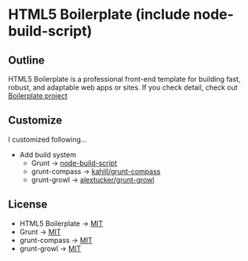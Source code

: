 # HTML5 Boilerplate (include node-build-script)

## Outline
HTML5 Boilerplate is a professional front-end template for building fast, robust, and adaptable web apps or sites.
If you check detail, check out [Boilerplate project](https://github.com/h5bp/html5-boilerplate)

## Customize
I customized following…

* Add build system
	* Grunt -> [node-build-script](https://github.com/h5bp/node-build-script)
	* grunt-compass -> [kahlil/grunt-compass](https://github.com/kahlil/grunt-compass)
	* grunt-growl -> [alextucker/grunt-growl](https://github.com/alextucker/grunt-growl)

## License
* HTML5 Boilerplate -> [MIT](https://github.com/h5bp/html5-boilerplate/blob/master/LICENSE.md)
* Grunt -> [MIT](https://github.com/cowboy/grunt/blob/master/LICENSE-MIT)
* grunt-compass -> [MIT](https://github.com/kahlil/grunt-compass/blob/master/LICENSE-MIT)
* grunt-growl -> [MIT](https://github.com/alextucker/grunt-growl/blob/master/LICENSE-MIT)
